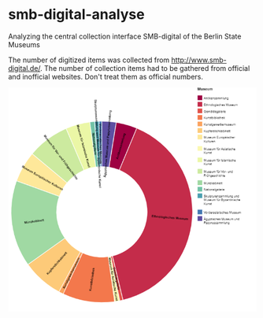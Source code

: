# smb-digital-analyse
Analyzing the central collection interface SMB-digital of the Berlin State Museums

The number of digitized items was collected from http://www.smb-digital.de/. The number of collection items had to be gathered from official and inofficial websites. Don't treat them as official numbers.

![smb digital dataviz](Anteile.PNG)
